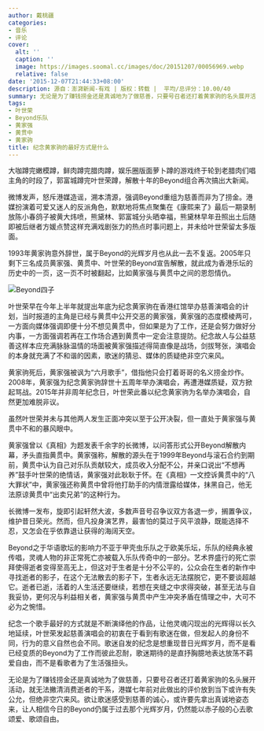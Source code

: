 ```yaml
---
author: 戴桃疆
categories:
- 音乐
- 评论
cover:
  alt: ''
  caption: ''
  image: https://images.soomal.cc/images/doc/20151207/00056969.webp
  relative: false
date: '2015-12-07T21:44:33+08:00'
description: 源自：澎湃新闻-有戏 | 版权：转载 |  平均/总评分：10.00/40
summary: 无论是为了赚钱捞金还是真诚地为了做慈善，只要号召者还打着黄家驹的名头展开活动，就无法撇清消费逝者的干系，港媒七年前对此做出的评价放到当下或许有失公允，但绝非空穴来风。欲让歌迷感受到慈善的诚心，或许要先拿出真诚地姿态来，让人相信今日的Beyond仍属于过去那个光辉岁月……
tags:
- 叶世荣
- Beyond乐队
- 黄家强
- 黄贯中
- 黄家驹
title: 纪念黄家驹的最好方式是什么
---
```


大咖蹲完嫩模蹲，鲜肉蹲完腊肉蹲，娱乐圈版面萝卜蹲的游戏终于轮到老腊肉们唱主角的时段了，郭富城蹲完叶世荣蹲，解散十年的Beyond组合再次搞出大新闻。

微博发声，怒斥港媒造谣，溯本清源，强调Beyond重组为慈善而非为了捞金。港媒扮演着可爱又迷人的反派角色，默默地将焦点聚集在《康熙来了》最后一期录制放陈小春鸽子被黄大炜喷，熊黛林、郭富城分头晒幸福，熊黛林早年丑照出土后随即被后继者方媛点赞这样充满戏剧张力的热点时事问题上，并未给叶世荣留太多版面。

1993年黄家驹意外辞世，属于Beyond的光辉岁月也从此一去不复返。2005年只剩下三名成员黄家强、黄贯中、叶世荣的Beyond宣告解散，就此成为香港乐坛的历史中的一页，这一页不时被翻起，比如黄家强与黄贯中之间的恩怨情仇。

![Beyond四子](https://images.soomal.cc/images/doc/20151207/00056969.webp)





叶世荣早在今年上半年就提出年底为纪念黄家驹在香港红馆举办慈善演唱会的计划，当时报道的主角是已经与黄贯中公开交恶的黄家强，黄家强的态度模棱两可，一方面向媒体强调即便十分不想见黄贯中，但如果是为了工作，还是会努力做好分内事，一方面强调若再在工作场合遇到黄贯中一定会注意提防。纪念故人与公益慈善这样本应充满脉脉温情的场面被黄家强描述得简直像是战场，剑拔弩张，演唱会的本身就充满了不和谐的因素，歌迷的猜忌、媒体的质疑绝非空穴来风。

黄家驹死后，黄家强被讽为“六月歌手”，借指他只会打着哥哥的名义捞金炒作。2008年，黄家强为纪念黄家驹辞世十五周年举办演唱会，再遭港媒质疑，双方掀起骂战。2015年并非周年纪念日，叶世荣此番以纪念黄家驹为名举办演唱会，自然更加难脱非议。

虽然叶世荣并未与其他两人发生正面冲突以至于公开决裂，但一直处于黄家强与黄贯中不和的暴风眼中。

黄家强曾以《真相》为题发表千余字的长微博，以问答形式公开Beyond解散内幕，矛头直指黄贯中。黄家强称，解散的源头在于1999年Beyond与滚石合约到期前，黄贯中认为自己对乐队贡献较大，成员收入分配不公，并亲口说出“不想再养”鼓手叶世荣的绝情话，黄家强对此耿耿于怀。在《真相》一文控诉黄贯中的“八大罪状”中，黄家强还称黄贯中曾将他打助手的内情泄露给媒体，抹黑自己，他无法原谅黄贯中“出卖兄弟”的这种行为。

长微博一发布，旋即引起轩然大波，多数声音号召争议双方各退一步，搁置争议，维护昔日荣光。然而，但凡投身演艺界，最害怕的莫过于风平浪静，既能选择不忍，又怎会在乎依靠退让获得的海阔天空。

Beyond之于华语歌坛的影响力不亚于甲壳虫乐队之于欧美乐坛，乐队的经典永被传唱，灵魂人物的非正常死亡亦被载入乐队传奇中的一部分。艺术界盛行的死亡崇拜使得逝者变得至高无上，但这对于生者是十分不公平的，公众会在生者的新作中寻找逝者的影子，在这个无法散去的影子下，生者永远无法摆脱它，更不要谈超越它。逝者已逝，活着的人生活还要继续，若想在夹缝之中求得突破，甚至无法与自我妥协，更何况与利益相关者，黄家强与黄贯中产生冲突矛盾在情理之中，大可不必为之惋惜。

纪念一个歌手最好的方式就是不断演绎他的作品，让他灵魂闪现出的光辉得以长久地延续，叶世荣发起慈善演唱会的初衷在于看到有歌迷在做，但发起人的身份不同，行为的意义自然也会不同。歌迷自发的纪念是想重现昔日光辉岁月，而不是看已经变质的Beyond为了工作而彼此忍耐，歌迷期待的是直抒胸臆地表达放荡不羁爱自由，而不是看歌者为了生活强扭头。

无论是为了赚钱捞金还是真诚地为了做慈善，只要号召者还打着黄家驹的名头展开活动，就无法撇清消费逝者的干系，港媒七年前对此做出的评价放到当下或许有失公允，但绝非空穴来风。欲让歌迷感受到慈善的诚心，或许要先拿出真诚地姿态来，让人相信今日的Beyond仍属于过去那个光辉岁月，仍然能以赤子般的心去歌颂爱、歌颂自由。